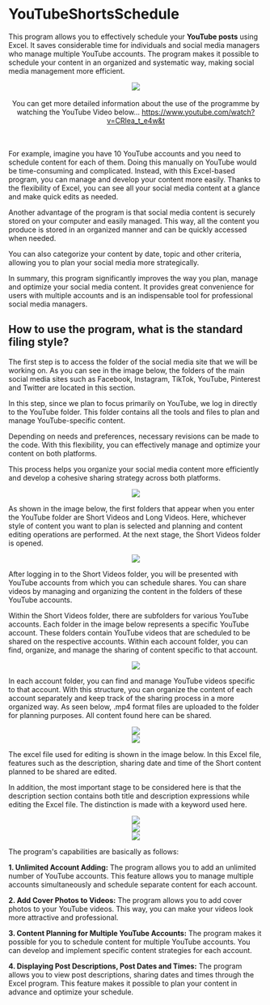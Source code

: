 # YouTubeShortsSchedule

This program allows you to effectively schedule your **YouTube posts** using Excel. It saves considerable time for individuals and social media managers who manage multiple YouTube accounts. The program makes it possible to schedule your content in an organized and systematic way, making social media management more efficient.


<div align="center">
  <img src="https://github.com/KrmKaplann/YouTubeShortsSchedule/assets/172985380/7ecec932-2733-4728-b87d-80ee817efeff">
</div>


<div align="center">
  <br>
  You can get more detailed information about the use of the programme by watching the YouTube Video below...
  <a href="https://www.youtube.com/watch?v=CRlea_t_e4w&t">https://www.youtube.com/watch?v=CRlea_t_e4w&t</a>
  <br><br><br>
</div>


For example, imagine you have 10 YouTube accounts and you need to schedule content for each of them. Doing this manually on YouTube would be time-consuming and complicated. Instead, with this Excel-based program, you can manage and develop your content more easily. Thanks to the flexibility of Excel, you can see all your social media content at a glance and make quick edits as needed.

Another advantage of the program is that social media content is securely stored on your computer and easily managed. This way, all the content you produce is stored in an organized manner and can be quickly accessed when needed. 

You can also categorize your content by date, topic and other criteria, allowing you to plan your social media more strategically.

In summary, this program significantly improves the way you plan, manage and optimize your social media content. It provides great convenience for users with multiple accounts and is an indispensable tool for professional social media managers.

## How to use the program, what is the standard filing style?

The first step is to access the folder of the social media site that we will be working on. As you can see in the image below, the folders of the main social media sites such as Facebook, Instagram, TikTok, YouTube, Pinterest and Twitter are located in this section.

In this step, since we plan to focus primarily on YouTube, we log in directly to the YouTube folder. This folder contains all the tools and files to plan and manage YouTube-specific content.

Depending on needs and preferences, necessary revisions can be made to the code. With this flexibility, you can effectively manage and optimize your content on both platforms.

This process helps you organize your social media content more efficiently and develop a cohesive sharing strategy across both platforms.

<div align="center">
  <img src="https://github.com/KrmKaplann/YouTubeShortsSchedule/assets/172985380/5c6f4588-9f6b-4427-b5cd-00c1f285498d">
</div>

As shown in the image below, the first folders that appear when you enter the YouTube folder are Short Videos and Long Videos. Here, whichever style of content you want to plan is selected and planning and content editing operations are performed. At the next stage, the Short Videos folder is opened.

<div align="center">
  <img src="https://github.com/KrmKaplann/YouTubeShortsSchedule/assets/172985380/6c90a13a-c096-4a0a-8cb0-93d5ddb6bae2">
</div>


After logging in to the Short Videos folder, you will be presented with YouTube accounts from which you can schedule shares. You can share videos by managing and organizing the content in the folders of these YouTube accounts.

Within the Short Videos folder, there are subfolders for various YouTube accounts. Each folder in the image below represents a specific YouTube account. These folders contain YouTube videos that are scheduled to be shared on the respective accounts. Within each account folder, you can find, organize, and manage the sharing of content specific to that account.

<div align="center">
  <img src="https://github.com/KrmKaplann/YouTubeShortsSchedule/assets/172985380/7f5d3b32-1f1e-4e8b-bb05-d3d34320cb48">
</div>

In each account folder, you can find and manage YouTube videos specific to that account. With this structure, you can organize the content of each account separately and keep track of the sharing process in a more organized way. As seen below, .mp4 format files are uploaded to the folder for planning purposes. All content found here can be shared. 

<div align="center">
  <img src="https://github.com/KrmKaplann/YouTubeShortsSchedule/assets/172985380/233dc27f-cdf2-46d0-a47d-f21383ab326c">
</div>

<div align="center">
  <img src="https://github.com/KrmKaplann/YouTubeShortsSchedule/assets/172985380/79eea84e-096d-42e3-9255-8a6742f537d7">
</div>

The excel file used for editing is shown in the image below. In this Excel file, features such as the description, sharing date and time of the Short content planned to be shared are edited.

In addition, the most important stage to be considered here is that the description section contains both title and description expressions while editing the Excel file. The distinction is made with a keyword used here.


<div align="center">
  <img src="https://github.com/KrmKaplann/YouTubeShortsSchedule/assets/172985380/2718efa0-977b-45b3-9961-075f472e83ab">
</div>

<div align="center">
  <img src="https://github.com/KrmKaplann/YouTubeShortsSchedule/assets/172985380/ce960efd-b98e-44f0-a75c-94c4396bb97a">
</div>

<div align="center">
  <img src="https://github.com/KrmKaplann/YouTubeShortsSchedule/assets/172985380/45ec07e3-2f1e-4c55-ba5a-91bea63eedcf">
</div>

The program's capabilities are basically as follows:

**1. Unlimited Account Adding:** The program allows you to add an unlimited number of YouTube accounts. This feature allows you to manage multiple accounts simultaneously and schedule separate content for each account.<br>

**2. Add Cover Photos to Videos:** The program allows you to add cover photos to your YouTube videos. This way, you can make your videos look more attractive and professional.<br>

**3. Content Planning for Multiple YouTube Accounts:** The program makes it possible for you to schedule content for multiple YouTube accounts. You can develop and implement specific content strategies for each account.<br>

**4. Displaying Post Descriptions, Post Dates and Times:** The program allows you to view post descriptions, sharing dates and times through the Excel program. This feature makes it possible to plan your content in advance and optimize your schedule.<br>



